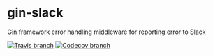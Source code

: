 # gin-slack
Gin framework error handling middleware for reporting error to Slack

[![Travis branch](https://img.shields.io/travis/easonlin404/gin-slack/master.svg)](https://travis-ci.org/easonlin404/gin-slack)
[![Codecov branch](https://img.shields.io/codecov/c/github/easonlin404/gin-slack/master.svg)](https://codecov.io/gh/easonlin404/gin-slack)
